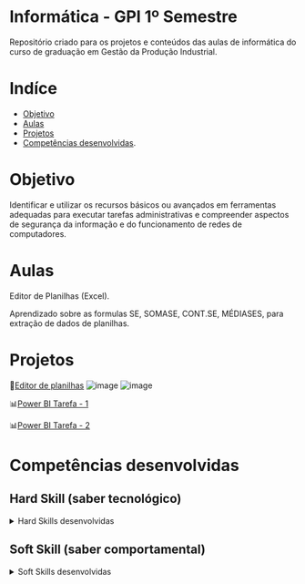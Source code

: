 # Informática - GPI 1º Semestre

Repositório criado para os projetos e conteúdos das aulas de informática do curso de graduação em Gestão da Produção Industrial.

# Indíce

* [Objetivo](#objetivo)
* [Aulas](#Aulas)
* [Projetos](#projetos)
* [Competências desenvolvidas](#competências-desenvolvidas).

# Objetivo

Identificar e utilizar os recursos básicos ou avançados em ferramentas adequadas para executar tarefas administrativas e compreender aspectos de segurança da informação e do funcionamento de redes de computadores.

# Aulas

Editor de Planilhas (Excel).

Aprendizado sobre as formulas SE, SOMASE, CONT.SE, MÉDIASES, para extração de dados de planilhas.

# Projetos
📝[Editor de planilhas](https://github.com/Silveri0m/Informatica/blob/main/Projetos/Trabalho%20de%20inform%C3%A1tica.xlsx)
![image](https://github.com/Silveri0m/Informatica/blob/main/Projetos/Imagens%20dos%20projetos/GR%C3%81FICOS%20(EXCEL).png)
![image](https://github.com/Silveri0m/Informatica/blob/main/Projetos/Imagens%20dos%20projetos/PERGUNTAS%20(EXCEL).png)

📊[Power BI Tarefa - 1](https://github.com/Silveri0m/Informatica/blob/main/Projetos/INFORMATICA%20POWER%20BI.pbix)

📊[Power BI Tarefa - 2](https://github.com/Silveri0m/Informatica/blob/main/Projetos/POWER%20BI%20-%205%20PERGUNTAS%20COM%20BASE%20DE%20DADOS.pbix)

# Competências desenvolvidas

## Hard Skill (saber tecnológico)
<details>
<summary>Hard Skills desenvolvidas</summary>
  
| Tecnologia/Metodologia | Classificação |
| ---------------------- | ------------- |
| GitHub | ☆ ☆ ☆ ☆ ☆ ☆ ☆ ☆ ☆ ☆ |
| Excel | ☆ ☆ ☆ ☆ ☆ ☆ ☆ ☆ ☆ ☆ |
| PowerPoint | ☆ ☆ ☆ ☆ ☆ ☆ ☆ ☆ ☆ ☆ |
| Canvas | ☆ ☆ ☆ ☆ ☆ ☆ ☆ ☆ ☆ ☆ |
 
</details>

## Soft Skill (saber comportamental)
<details>
<summary>Soft Skills desenvolvidas</summary>

| Habilidades | Classificação |
| ---------------------- | ------------- |
| Colaboração | ☆ ☆ ☆ ☆ ☆ ☆ ☆ ☆ ☆ ☆ |
| Proatividade| ☆ ☆ ☆ ☆ ☆ ☆ ☆ ☆ ☆ ☆ |
| Pensamento Crítico | ☆ ☆ ☆ ☆ ☆ ☆ ☆ ☆ ☆ ☆ |
| Gerenciamento de Tempo | ☆ ☆ ☆ ☆ ☆ ☆ ☆ ☆ ☆ ☆ |
| Adaptabilidade | ☆ ☆ ☆ ☆ ☆ ☆ ☆ ☆ ☆ ☆ |
| Resiliência | ☆ ☆ ☆ ☆ ☆ ☆ ☆ ☆ ☆ ☆ |
